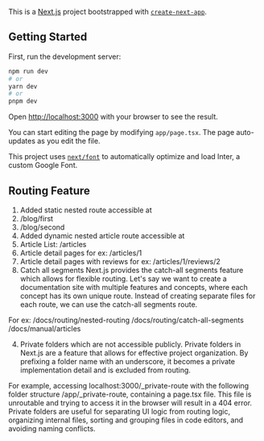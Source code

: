 This is a [Next.js](https://nextjs.org/) project bootstrapped with [`create-next-app`](https://github.com/vercel/next.js/tree/canary/packages/create-next-app).

## Getting Started

First, run the development server:

```bash
npm run dev
# or
yarn dev
# or
pnpm dev
```

Open [http://localhost:3000](http://localhost:3000) with your browser to see the result.

You can start editing the page by modifying `app/page.tsx`. The page auto-updates as you edit the file.

This project uses [`next/font`](https://nextjs.org/docs/basic-features/font-optimization) to automatically optimize and load Inter, a custom Google Font.

## Routing Feature

1. Added static nested route accessible at
  1. /blog/first
  2. /blog/second
2. Added dynamic nested article route accessible at
  1. Article List: /articles
  2. Article detail pages for ex: /articles/1
  3. Article detail pages with reviews for ex: /articles/1/reviews/2
3. Catch all segments
  Next.js provides the catch-all segments feature which allows for flexible routing.
  Let's say we want to create a documentation site with multiple features and concepts,
  where each concept has its own unique route. Instead of creating separate files for each route,
  we can use the catch-all segments route.

  For ex:
  /docs/routing/nested-routing
  /docs/routing/catch-all-segments
  /docs/manual/articles

4. Private folders which are not accessible publicly.
  Private folders in Next.js are a feature that allows for effective project organization.
  By prefixing a folder name with an underscore,
  it becomes a private implementation detail and is excluded from routing.

  For example, accessing localhost:3000/_private-route with the following folder structure /app/_private-route,
  containing a page.tsx file.
  This file is unroutable and trying to access it in the browser will result in a 404 error.
  Private folders are useful for separating UI logic from routing logic, organizing internal files,
  sorting and grouping files in code editors, and avoiding naming conflicts.
